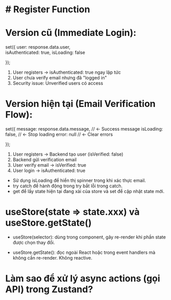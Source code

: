 # # Register Function

# Version cũ (Immediate Login):

set({
user: response.data.user,  
 isAuthenticated: true,
isLoading: false
<!-- user: response.data.user => User data -->
<!-- isAuthenticated: true => Logged in right away  -->
});

1. User registers → isAuthenticated: true ngay lập tức
2. User chưa verify email nhưng đã "logged in"
3. Security issue: Unverified users có access

# Version hiện tại (Email Verification Flow):

set({
message: response.data.message, // ← Success message
isLoading: false, // ← Stop loading
error: null // ← Clear errors
<!--  NO user: response.data.user -->
<!--  NO isAuthenticated: true -->
});

1. User registers → Backend tạo user (isVerified: false)
2. Backend gửi verification email
3. User verify email → isVerified: true
4. User login → isAuthenticated: true

- Sử dụng isLoading để hiển thị spinner trong khi xác thực email.
- try catch để hành động trong try bắt lỗi trong catch.
- get để lấy state hiện tại đang xài của store và set để cập nhật state mới.

# useStore(state => state.xxx) và useStore.getState()

- useStore(selector): dùng trong component, gây re-render khi phần state được chọn thay đổi.

- useStore.getState(): đọc ngoài React hoặc trong event handlers mà không cần re-render. Không reactive.

# Làm sao để xử lý async actions (gọi API) trong Zustand?